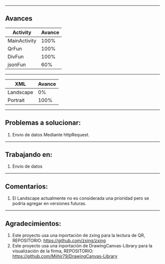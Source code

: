 ----------------------------------------------------------
Avances
----------------------------------------------------------
| Activity | Avance |
|---|---|
| MainActivity | 100% |
| QrFun | 100% |
| DivFun | 100% |
| jsonFun | 60% |
----------------------------------------------------------
| XML | Avance |
|---|---|
| Landscape | 0% |
| Portrait | 100% |
----------------------------------------------------------
Problemas a solucionar:
----------------------------------------------------------
1. Envio de datos Mediante httpRequest.
----------------------------------------------------------
Trabajando en:
----------------------------------------------------------
1. Envio de datos
----------------------------------------------------------
Comentarios:
----------------------------------------------------------
1. El Landscape actualmente no es considerada una prioridad 
  pero se podria agregar en versiones futuras.
--------------------------------------------------------------
Agradecimientos:
--------------------------------------------------------------
1. Este proyecto usa una inportación de zxing para la lectura de QR, REPOSITORIO:
https://github.com/zxing/zxing
2. Este proyecto usa una inportación de DrawingCanvas-Library para la visualización de la firma, REPOSITORIO: https://github.com/Miihir79/DrawingCanvas-Library
